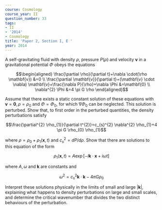 ```yaml
---
course: Cosmology
course_year: II
question_number: 33
tags:
- II
- '2014'
- Cosmology
title: 'Paper 2, Section I, E '
year: 2014
---
```




A self-gravitating fluid with density $\rho$, pressure $P(\rho)$ and velocity $\mathbf{v}$ in a gravitational potential $\Phi$ obeys the equations

$$\begin{aligned}
\frac{\partial \rho}{\partial t}+\nabla \cdot(\rho \mathbf{v}) &=0 \\
\frac{\partial \mathbf{v}}{\partial t}+(\mathbf{v} \cdot \nabla) \mathbf{v}+\frac{\nabla P}{\rho}+\nabla \Phi &=\mathbf{0} \\
\nabla^{2} \Phi &=4 \pi G \rho
\end{aligned}$$

Assume that there exists a static constant solution of these equations with $\mathbf{v}=\mathbf{0}, \rho=\rho_{0}$ and $\Phi=\Phi_{0}$, for which $\nabla \Phi_{0}$ can be neglected. This solution is perturbed. Show that, to first order in the perturbed quantities, the density perturbations satisfy

$$\frac{\partial^{2} \rho_{1}}{\partial t^{2}}=c_{s}^{2} \nabla^{2} \rho_{1}+4 \pi G \rho_{0} \rho_{1}$$

where $\rho=\rho_{0}+\rho_{1}(\mathbf{x}, t)$ and $c_{s}^{2}=d P / d \rho$. Show that there are solutions to this equation of the form

$$\rho_{1}(\mathbf{x}, t)=A \exp [-i \mathbf{k} \cdot \mathbf{x}+i \omega t]$$

where $A, \omega$ and $\mathbf{k}$ are constants and

$$\omega^{2}=c_{s}^{2} \mathbf{k} \cdot \mathbf{k}-4 \pi G \rho_{0}$$

Interpret these solutions physically in the limits of small and large $|\mathbf{k}|$, explaining what happens to density perturbations on large and small scales, and determine the critical wavenumber that divides the two distinct behaviours of the perturbation.